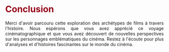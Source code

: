 # <font color='#960018'>Conclusion</font> 

<p style="text-align: justify;">
      Merci d'avoir parcouru cette exploration des archétypes de films à travers l'histoire. Nous espérons que vous avez apprécié ce voyage cinématographique et que vous avez découvert de nouvelles perspectives sur les personnages emblématiques du cinéma. Restez à l'écoute pour plus d'analyses et d'histoires fascinantes sur le monde du cinéma.
</p>
